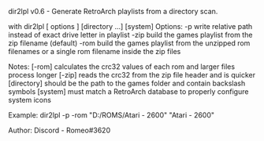 dir2lpl v0.6 - Generate RetroArch playlists from a directory scan.

with dir2lpl [ options ] [directory ...] [system]
Options:
  -p    write relative path instead of exact drive letter in playlist
  -zip  build the games playlist from the zip filename (default)
  -rom  build the games playlist from the unzipped rom filenames
        or a single rom filename inside the zip files

Notes:
  [-rom]      calculates the crc32 values of each rom and larger files process longer
  [-zip]      reads the crc32 from the zip file header and is quicker
  [directory] should be the path to the games folder and contain backslash symbols
  [system]    must match a RetroArch database to properly configure system icons

Example:
              dir2lpl -p -rom "D:/ROMS/Atari - 2600" "Atari - 2600"

Author:
   Discord - Romeo#3620

